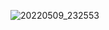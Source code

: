 ![20220509_232553](https://user-images.githubusercontent.com/100391405/167432150-31b38b11-1aa3-4562-8de6-1a7c2deb08e1.png)
